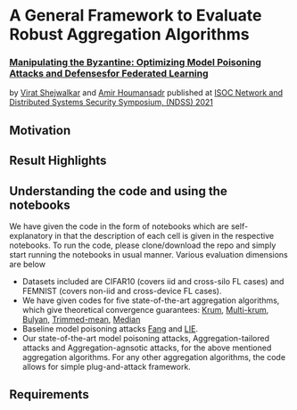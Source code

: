 # A General Framework to Evaluate Robust Aggregation Algorithms
### [Manipulating the Byzantine: Optimizing Model Poisoning Attacks and Defensesfor Federated Learning](https://www.ndss-symposium.org/wp-content/uploads/2021-498-paper.pdf)
by [Virat Shejwalkar](https://people.cs.umass.edu/~vshejwalkar/) and [Amir Houmansadr](https://people.cs.umass.edu/~amir/index.php) published at [ISOC Network and Distributed Systems Security Symposium, (NDSS) 2021](https://www.ndss-symposium.org/)

## Motivation

## Result Highlights

## Understanding the code and using the notebooks
We have given the code in the form of notebooks which are self-explanatory in that the description of each cell is given in the respective notebooks. 
To run the code, please clone/download the repo and simply start running the notebooks in usual manner.
Various evaluation dimensions are below
* Datasets included are CIFAR10 (covers iid and cross-silo FL cases) and FEMNIST (covers non-iid and cross-device FL cases).
* We have given codes for five state-of-the-art aggregation algorithms, which give theoretical convergence guarantees: [Krum](https://dl.acm.org/doi/abs/10.5555/3294771.3294783), [Multi-krum](https://dl.acm.org/doi/abs/10.5555/3294771.3294783), [Bulyan](https://arxiv.org/pdf/1802.07927), [Trimmed-mean](http://proceedings.mlr.press/v80/yin18a/yin18a.pdf), [Median](http://proceedings.mlr.press/v80/yin18a/yin18a.pdf)
* Baseline model poisoning attacks [Fang](https://www.usenix.org/system/files/sec20-fang.pdf) and [LIE](https://papers.nips.cc/paper/2019/file/ec1c59141046cd1866bbbcdfb6ae31d4-Paper.pdf).
* Our state-of-the-art model poisoning attacks, Aggregation-tailored attacks and Aggregation-agnsotic attacks, for the above mentioned aggregation algorithms. For any other aggregation algorithms, the code allows for simple plug-and-attack framework.


## Requirements

